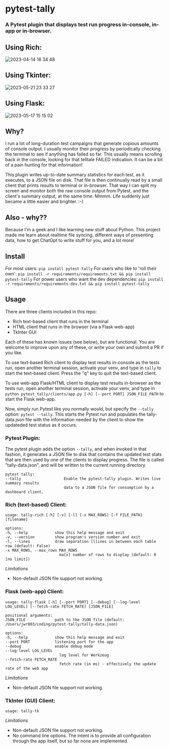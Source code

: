 # pytest-tally

### A Pytest plugin that displays test run progress in-console, in-app or in-browser.

## Using Rich:
![2023-04-14 18 34 48](https://user-images.githubusercontent.com/4308435/232174467-752c5d13-15e3-4c23-9430-1087050af0a4.gif)

## Using Tkinter:
![2023-05-21 23 33 27](https://github.com/jeffwright13/pytest-tally/assets/4308435/7bb98b54-f796-4249-81d0-f2c283a7c6a3)

## Using Flask:
![2023-05-17 15 15 02](https://github.com/jeffwright13/pytest-tally/assets/4308435/a35151e2-64fe-40e2-bd2e-9a59033edcd3)


## Why?
I run a lot of long-duration test campaigns that generate copious amounts of console output. I usually monitor their progress by periodically checking the terminal to see if anything has failed so far. This usually means scrolling back in the console, looking for that telltale FAILED indication. It can be a bit of a pain hunting for that information!

This plugin writes up-to-date summary statistics for each test, as it executes, to a JSON file on disk. That file is then continually read by a small client that prints results to terminal or in-browser. That way I can split my screen and monitor both the raw console output from Pytest, and the client's summary output, at the same time. Mmmm. Life suddenly just became a little easier and brighter. :-)

## Also - why??

Because I'm a geek and I like learning new stuff about Python. This project made me learn about realtime file syncing, different ways of presenting data, how to get ChatGpt to write stuff for you, and a lot more!

## Install
For most users: `pip install pytest-tally`
For users who like to 'roll their own': `pip install -r requirements/requirements.txt && pip install pytest-tally`
For power users who want the dev dependencies: `pip install -r requirements/requirements-dev.txt && pip install pytest-tally`

## Usage

There are three clients included in this repo:
- Rich text-based client that runs in the terminal
- HTML client that runs in the browser (via a Flask web-app)
- TkInter GUI

Each of these has known issues (see below), but are functional. You are welcome to improve upon any of these, or write your own and submit a PR if you like.

To use text-based Rich client to display test results in-console as the tests run, open another terminal session, activate your venv, and type in `tally` to start the text-based client. Press the "q" key to quit the text-based client.

To use web-app Flask/HTML client to display test results in-browser as the tests run, open another terminal session, activate your venv, and type in `python pytest_tally/clients/app.py [-h] [--port PORT] JSON_FILE_PATH` to start the Flask web-app.

Now, simply run Pytest like you normally would, but specify the `--tally` option: `pytest --tally`. This starts the Pytest run and populates the tally-data.json file with the information needed by the client to show the updateded test status as it occurs.


### Pytest Plugin:
The pytest plugin adds the option `--tally`, and when invoked in that fashion, it generates a JSON file to disk that contains the updated test stats that are then used by one of the clients to display progress. The file is called "tally-data.json", and will be written to the current running directory.

    pytest tally:
    --tally                   Enable the pytest-tally plugin. Writes live summary results
                              data to a JSON file for consumption by a dashboard client.

### Rich (text-based) Client:

    usage: tally-rich [-h] [-v] [-l] [-x MAX_ROWS] [-f FILE_PATH] [filename]

    options:
    -h, --help            show this help message and exit
    -v, --version         show program's version number and exit
    -l, --lines           draw separation [l]ines in between each table row (default: False)
    -x MAX_ROWS, --max_rows MAX_ROWS
                            ma[x] number of rows to display (default: 0 [no limit])

_Limitations_
- Non-default JSON file support not working.

### Flask (web-app) Client:

    usage: tally-flask [-h] [--port PORT] [--debug] [--log-level LOG_LEVEL] [--fetch-rate FETCH_RATE] [JSON_FILE]

    positional arguments:
    JSON_FILE             path to the JSON file (default: /Users/jwr003/coding/pytest-tally/tally-data.json)

    options:
    -h, --help            show this help message and exit
    --port PORT           listening port for the app
    --debug               enable debug mode
    --log-level LOG_LEVEL
                            log level for Werkzeug
    --fetch-rate FETCH_RATE
                            fetch rate (in ms) - effectively the update rate of the web app

_Limitations_
- Non-default JSON file support not working.

### TkInter (GUI) Client:

    usage: tally-tk


_Limitations_
- Non-default JSON file support not working.
- No command line options. The intent is to provide all configuration through the app itself, but so far none are implemented.
